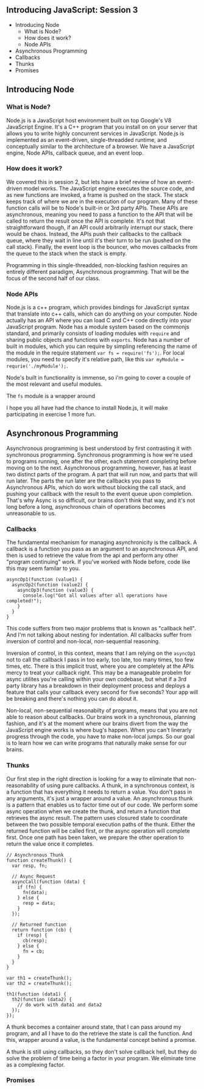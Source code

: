 ## Introducing JavaScript: Session 3

- Introducing Node
  - What is Node?
  - How does it work?
  - Node APIs
- Asynchronous Programming
 - Callbacks
 - Thunks
 - Promises
 
## Introducing Node

### What is Node?

Node.js is a JavaScript host environment built on top Google's V8 JavaScript Engine. It's a C++ program that you install on on your server that allows you to write highly concurrent services in JavaScript. Node.js is implemented as an event-driven, single-threadded runtime, and conceptually similar to the architecture of a browser. We have a JavaScript engine, Node APIs, callback queue, and an event loop.

### How does it work?

We covered this in session 2, but lets have a brief review of how an event-driven model works. The JavaScript engine executes the source code, and as new functions are invoked, a frame is pushed on the stack. The stack keeps track of where we are in the execution of our program. Many of these function calls will be to Node's built-in or 3rd party APIs. These APIs are asynchronous, meaning you need to pass a function to the API that will be called to return the result once the API is complete. It's not that straightforward though, if an API could arbitrarily interrupt our stack, there would be chaos. Instead, the APIs push their callbacks to the callback queue, where they wait in line until it's their turn to be run (pushed on the call stack). Finally, the event loop is the bouncer, who moves callbacks from the queue to the stack when the stack is empty.

Programming in this single-threadded, non-blocking fashion requires an entirely different paradigm, Asynchronous programming. That will be the focus of the second half of our class.

### Node APIs

Node.js is a c++ program, which provides bindings for JavaScript syntax that translate into c++ calls, which can do anything on your computer. Node actually has an API where you can load C and C++ code directly into your JavaScript program. Node has a module system based on the commonjs standard, and primarily consists of loading modules with `require` and sharing public objects and functions with `exports`. Node has a number of built in modules, which you can require by simpling referencing the name of the module in the require statement `var fs = require('fs');`. For local modules, you need to specify it's relative path, like this `var myModule = requrie('./myModule');`.

Node's built in functionality is immense, so i'm going to cover a couple of the most relevant and useful modules.

The `fs` module is a wrapper around



I hope you all have had the chance to install Node.js, it will make participating in exercise 1 more fun. 

## Asynchronous Programming

Asynchronous programming is best understood by first contrasting it with synchronous programming. Synchronous programming is how we're used to programs running, one after the other, each statement completing before moving on to the next. Asynchronous programming, however, has at least two distinct parts of the program. A part that will run now, and parts that will run later. The parts the run later are the callbacks you pass to Asynchronous APIs, which do work without blocking the call stack, and pushing your callback with the result to the event queue upon completion. That's why Async is so difficult, our brains don't think that way, and it's not long before a long, asynchronous chain of operations becomes unreasonable to us.

### Callbacks

The fundamental mechanism for managing asynchronicity is the callback. A callback is a function you pass as an argument to an asynchronous API, and then is used to retrieve the value from the api and perform any other "program continuing" work. If you've worked with Node before, code like this may seem familar to you.
```
asyncOp1(function (value1) {
  asyncOp2(function (value2) {
    asyncOp3(function (value3) {
      console.log("Got all values after all operations have completed!");
    }
  }
}
```

This code suffers from two major problems that is known as "callback hell". And I'm not talking about nesting for indentation. All callbacks suffer from inversion of control and non-local, non-sequential reasoning.

Inversion of control, in this context, means that I am relying on the `asyncOp1` not to call the callback I pass in too early, too late, too many times, too few times, etc. There is this implicit trust, where you are completely at the APIs mercy to treat your callback right. This may be a manageable probelm for async utilites you're calling within your own codebase, but what if a 3rd party library has a breakdown in their deployment process and deploys a feature that calls your callback every second for five seconds? Your app will be breaking and there's nothing you can do about it. 

Non-local, non-sequential reasonabilty of programs, means that you are not able to reason about callbacks. Our brains work in a synchronous, planning fashion, and it's at the moment where our brains divert from the way the JavaScript engine works is where bug's happen. When you can't linerarly progress through the code, you have to make non-local jumps. So our goal is to learn how we can write programs that naturally make sense for our brains.

### Thunks

Our first step in the right direction is looking for a way to eliminate that non-reasonability of using pure callbacks. A thunk, in a synchronous context, is a function that has everything it needs to return a value. You don't pass in any arguments, it's just a wrapper around a value. An asynchronous thunk is a pattern that enables us to factor time out of our code. We perform some async operation when we create the thunk, and return a function that retrieves the async result. The pattern uses closured state to coordinate between the two possible temporal execution paths of the thunk. Either the returned function will be called first, or the async operation will complete first. Once one path has been taken, we prepare the other operation to return the value once it completes.
```
// Asynchronous Thunk
function createThunk() {
  var resp, fn;
  
  // Async Request
  asyncCall(function (data) {
    if (fn) {
      fn(data);
    } else {
      resp = data;
    }
  });
  
  // Returned function
  return function (cb) {
    if (resp) {
      cb(resp);
    } else {
      fn = cb;
    }
  }
}

var th1 = createThunk();
var th2 = createThunk();

th1(function (data1) {
  th2(function (data2) {
    // do work with data1 and data2
  });
});
```
A thunk becomes a container around state, that I can pass around my program, and all I have to do the retrieve the state is call the function. And this, wrapper around a value, is the fundamental concept behind a promise.

A thunk is still using callbacks, so they don't solve callback hell, but they do solve the problem of time being a factor in your program. We eliminate time as a complexing factor.

### Promises
